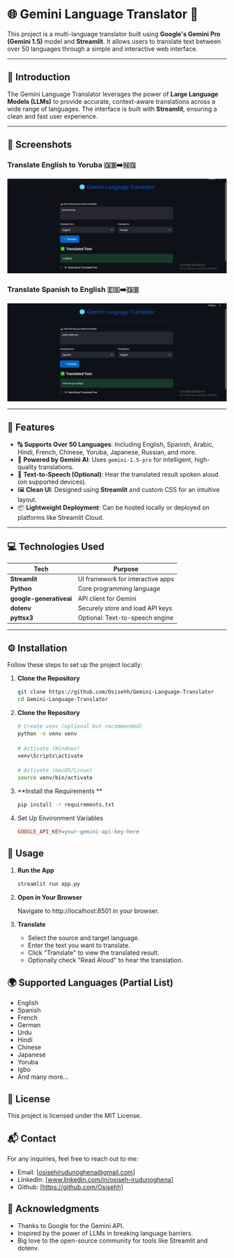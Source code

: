 # 🌐 Gemini Language Translator 🔁
This project is a multi-language translator built using **Google's Gemini Pro (Gemini 1.5)** model and **Streamlit**. It allows users to translate text between over 50 languages through a simple and interactive web interface.

---

## 📝 Introduction
The Gemini Language Translator leverages the power of **Large Language Models (LLMs)** to provide accurate, context-aware translations across a wide range of languages. The interface is built with **Streamlit**, ensuring a clean and fast user experience.

---

## 📸 Screenshots

### Translate English to Yoruba 🇬🇧➡️🇳🇬 
![Yoruba Translation](/images/Yoruba-example.png)

### Translate Spanish to English 🇪🇸➡️🇬🇧
![Chinese Translation](/images/English-example.png)

---

## 🌟 Features

- 🔠 **Supports Over 50 Languages**: Including English, Spanish, Arabic, Hindi, French, Chinese, Yoruba, Japanese, Russian, and more.
- 🤖 **Powered by Gemini AI**: Uses `gemini-1.5-pro` for intelligent, high-quality translations.
- 💬 **Text-to-Speech (Optional)**: Hear the translated result spoken aloud (on supported devices).
- 🖼️ **Clean UI**: Designed using **Streamlit** and custom CSS for an intuitive layout.
- 📦 **Lightweight Deployment**: Can be hosted locally or deployed on platforms like Streamlit Cloud.

---

## 💻 Technologies Used

| Tech | Purpose |
|------|---------|
| **Streamlit** | UI framework for interactive apps |
| **Python** | Core programming language |
| **google-generativeai** | API client for Gemini |
| **dotenv** | Securely store and load API keys |
| **pyttsx3** | Optional: Text-to-speech engine |

---

## ⚙️ Installation

Follow these steps to set up the project locally:

1. **Clone the Repository**

   ```bash
   git clone https://github.com/Osisehh/Gemini-Language-Translator
   cd Gemini-Language-Translator
2. **Clone the Repository**
   
   ```bash
   # Create venv (optional but recommended)
   python -m venv venv

   # Activate (Windows)
   venv\Scripts\activate

   # Activate (macOS/Linux)
   source venv/bin/activate

3. **Install the Requirements **
   
   ```bash
   pip install -r requirements.txt
   
4. Set Up Environment Variables

    ```ini
   GOOGLE_API_KEY=your-gemini-api-key-here


## 🚀 Usage

1. **Run the App**
   
    ```bash
   streamlit run app.py

2. **Open in Your Browser**

   Navigate to http://localhost:8501 in your browser.
   
4. **Translate**
   - Select the source and target language.
   - Enter the text you want to translate.
   - Click "Translate" to view the translated result.
   - Optionally check "Read Aloud" to hear the translation.

## 🌍 Supported Languages (Partial List)

- English
- Spanish
- French
- German
- Urdu
- Hindi
- Chinese
- Japanese
- Yoruba
- Igbo
- And many more...

## 📜 License
This project is licensed under the MIT License.

## 📬 Contact
For any inquiries, feel free to reach out to me:

- Email: [osisehirudunoghena@gmail.com]
- LinkedIn: [www.linkedin.com/in/osiseh-irudunoghena]
- Github: [https://github.com/Osisehh]

## 🙏 Acknowledgments
- Thanks to Google for the Gemini API.
- Inspired by the power of LLMs in breaking language barriers.
- Big love to the open-source community for tools like Streamlit and dotenv.






